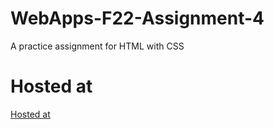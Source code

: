 # WebApps-F22-Assignment-4
A practice assignment for HTML with CSS
# Hosted at
[Hosted at](https://44-563-web-apps-f22.github.io/44563-webapps-assignment-4-AkhilaMitta/)